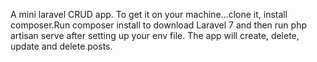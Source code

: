 A mini laravel CRUD app. To get it on your machine...clone it, install composer.Run composer install to download Laravel 7 and then run php artisan serve after setting up your env file.
The app will create, delete, update and delete posts.
